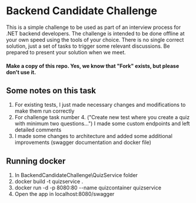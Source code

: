 # Backend Candidate Challenge

This is a simple challenge to be used as part of an interview process for .NET backend developers. The challenge is intended to be done offline at your own speed using the tools of your choice. There is no single correct solution, just a set of tasks to trigger some relevant discussions. Be prepared to present your solution when we meet.   

#### Make a copy of this repo. Yes, we know that "Fork" exists, but please don't use it.

## Some notes on this task
1. For existing tests, I just made necessary changes and modifications to make them run correctly
2. For challenge task number 4. ("Create new test where you create a quiz with minimum two questions...") I made some custom endpoints and left detailed comments
3. I made some changes to architecture and added some additional improvements (swagger documentation and docker file)

## Running docker
1. In BackendCandidateChallenge\QuizService folder
2. docker build -t quizservice .
3. docker run -d -p 8080:80 --name quizcontainer quizservice
4. Open the app in localhost:8080/swagger